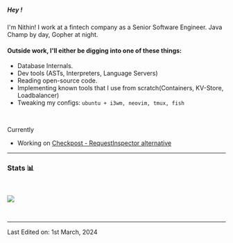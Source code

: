 
##### Hey !

I'm Nithin! I work at a fintech company as a Senior Software Engineer. Java Champ by day, Gopher at night.

<h4>Outside work, I'll either be digging into one of these things: </h5>

- Database Internals.
- Dev tools (ASTs, Interpreters, Language Servers)
- Reading open-source code.
- Implementing known tools that I use from scratch(Containers, KV-Store, Loadbalancer)
- Tweaking my configs: `ubuntu + i3wm, neovim, tmux, fish`

<br/>

Currently 
- Working on [Checkpost - RequestInspector alternative](https://checkpost.io)

---
### Stats 📊

<br/>


![](https://github.com/humanbeeng/github-stats/blob/master/generated/overview.svg)

<br/>

---

Last Edited on: 1st March, 2024
